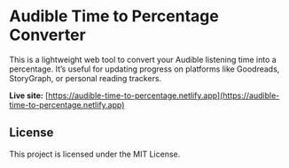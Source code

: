 # Audible Time to Percentage Converter

This is a lightweight web tool to convert your Audible listening time into a percentage. It’s useful for updating progress on platforms like Goodreads, StoryGraph, or personal reading trackers.

**Live site:** [https://audible-time-to-percentage.netlify.app](https://audible-time-to-percentage.netlify.app)

## License

This project is licensed under the MIT License.

